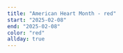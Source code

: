 ```yaml
---
title: "American Heart Month - red"
start: "2025-02-08"
end: "2025-02-08"
color: "red"
allday: true
---
```


